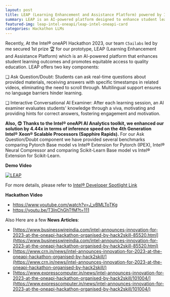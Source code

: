 ```yaml
---
layout: post
title: LEAP (Learning Enhancement and Assistance Platform) powered by Intel® oneAPI AI Analytics Toolkit
summary: LEAP is an AI-powered platform designed to enhance student learning outcomes and provide equitable access to quality education.
featured-img: leap-intel-oneapi/leap-intel-oneapi-card
categories: Hackathon LLMs
---
```


Recently, At the Intel® oneAPI Hackathon 2023, our team `C5ailabs` led by me secured 1st prize 🏆  for our prototype, LEAP (Learning Enhancement and Assistance Platform) which is an AI-powered platform that enhances student learning outcomes and promotes equitable access to quality education. LEAP offers two key components:

❑ Ask Question/Doubt: Students can ask real-time questions about provided materials, receiving answers with specific timestamps in related videos, eliminating the need to scroll through. Multilingual support ensures no language barriers hinder learning.

❑ Interactive Conversational AI Examiner: After each learning session, an AI examiner evaluates students' knowledge through a viva, motivating and providing hints for correct answers, fostering engagement and motivation.

**Also, 😊 Thanks to the Intel® oneAPI AI Analytics toolkit, we enhanced our solution by 4.44x in terms of inference speed on the 4th Generation Intel® Xeon® Scalable Processors (Sapphire Rapids).** For our Ask Question/Doubt component we have provided several benchmarks comparing Pytorch Base model vs Intel® Extension for Pytorch (IPEX), 
Intel® Neural Compressor and comparing Scikit-Learn Base model vs Intel® Extension for Scikit-Learn.

**Demo Video** 

[![LEAP](https://img.youtube.com/vi/CXkR5tklZm0/0.jpg)](https://www.youtube.com/watch?v=CXkR5tklZm0)

For more details, please refer to [Intel® Developer Spotlight Link](https://community.intel.com/t5/Blogs/Tech-Innovation/Artificial-Intelligence-AI/Building-an-Online-Learning-Platform-using-Intel-AI-Analytics/post/1512256) 

**Hackathon Video**
- https://www.youtube.com/watch?v=J_vBMLToTKg
- https://youtu.be/T3InChGhTfM?t=111

Also Here are a few **News Articles**:

- [https://www.businesswireindia.com/intel-announces-innovation-for-2023-at-the-oneapi-hackathon-organised-by-hack2skill-85520.html](https://www.businesswireindia.com/intel-announces-innovation-for-2023-at-the-oneapi-hackathon-organised-by-hack2skill-85520.html)
- [https://www.crn.in/news/intel-announces-innovation-for-2023-at-the-oneapi-hackathon-organised-by-hack2skill/](https://www.crn.in/news/intel-announces-innovation-for-2023-at-the-oneapi-hackathon-organised-by-hack2skill/)
- [https://www.expresscomputer.in/news/intel-announces-innovation-for-2023-at-the-oneapi-hackathon-organised-by-hack2skill/101004/](https://www.expresscomputer.in/news/intel-announces-innovation-for-2023-at-the-oneapi-hackathon-organised-by-hack2skill/101004/)
